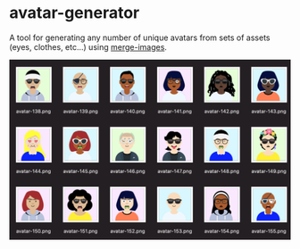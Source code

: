 # avatar-generator

A tool for generating any number of unique avatars from sets of assets (eyes, clothes, etc...) using [merge-images](https://www.npmjs.com/package/merge-images). 

![Screenshot](https://github.com/izabellewilding/avatar-generator/blob/master/src/outputscreenshot.png)

